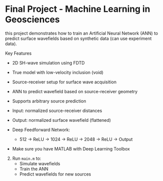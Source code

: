 # Final Project - Machine Learning in Geosciences
this project demonstrates how to train an Artificial Neural Network (ANN) to predict surface wavefields based on synthetic data (can use experiment data).

Key Features
- 2D SH-wave simulation using FDTD
- True model with low-velocity inclusion (void)
- Source-receiver setup for surface wave acquisition
- ANN to predict wavefield based on source-receiver geometry
- Supports arbitrary source prediction

- Input: normalized source-receiver distances
- Output: normalized surface wavefield (flattened)
- Deep Feedforward Network:
  - 512 → ReLU → 1024 → ReLU → 2048 → ReLU → Output
 - Make sure you have MATLAB with Deep Learning Toolbox
  
2. Run `main.m` to:
   - Simulate wavefields
   - Train the ANN
   - Predict wavefields for new sources






